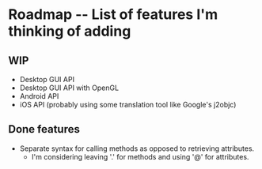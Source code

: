 Roadmap -- List of features I'm thinking of adding
==================================================

WIP
---

* Desktop GUI API
* Desktop GUI API with OpenGL
* Android API
* iOS API (probably using some translation tool like Google's j2objc)

Done features
-------------

* Separate syntax for calling methods as opposed to retrieving attributes.
  * I'm considering leaving '.' for methods and using '@' for attributes.
